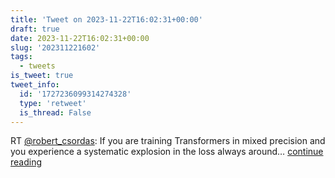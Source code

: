 ```yaml
---
title: 'Tweet on 2023-11-22T16:02:31+00:00'
draft: true
date: 2023-11-22T16:02:31+00:00
slug: '202311221602'
tags:
  - tweets
is_tweet: true
tweet_info:
  id: '1727236099314274328'
  type: 'retweet'
  is_thread: False
---
```




RT [@robert_csordas](https://x.com/robert_csordas): If you are training Transformers in mixed precision and you experience a systematic explosion in the loss always around… [continue reading](https://x.com/sytelus/status/1727236099314274328)
